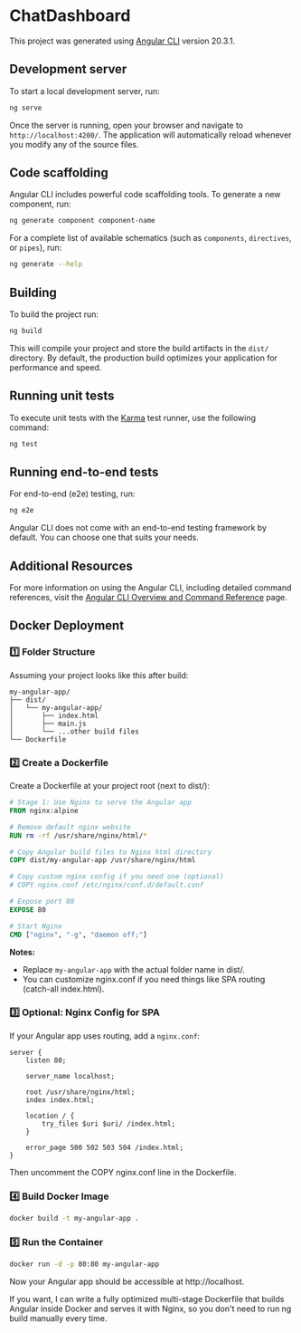 # ChatDashboard

This project was generated using [Angular CLI](https://github.com/angular/angular-cli) version 20.3.1.

## Development server

To start a local development server, run:

```bash
ng serve
```

Once the server is running, open your browser and navigate to `http://localhost:4200/`. The application will automatically reload whenever you modify any of the source files.

## Code scaffolding

Angular CLI includes powerful code scaffolding tools. To generate a new component, run:

```bash
ng generate component component-name
```

For a complete list of available schematics (such as `components`, `directives`, or `pipes`), run:

```bash
ng generate --help
```

## Building

To build the project run:

```bash
ng build
```

This will compile your project and store the build artifacts in the `dist/` directory. By default, the production build optimizes your application for performance and speed.

## Running unit tests

To execute unit tests with the [Karma](https://karma-runner.github.io) test runner, use the following command:

```bash
ng test
```

## Running end-to-end tests

For end-to-end (e2e) testing, run:

```bash
ng e2e
```

Angular CLI does not come with an end-to-end testing framework by default. You can choose one that suits your needs.

## Additional Resources

For more information on using the Angular CLI, including detailed command references, visit the [Angular CLI Overview and Command Reference](https://angular.dev/tools/cli) page.

## Docker Deployment

### 1️⃣ Folder Structure

Assuming your project looks like this after build:

```
my-angular-app/
├── dist/
│   └── my-angular-app/
│       ├── index.html
│       ├── main.js
│       └── ...other build files
└── Dockerfile
```

### 2️⃣ Create a Dockerfile

Create a Dockerfile at your project root (next to dist/):

```dockerfile
# Stage 1: Use Nginx to serve the Angular app
FROM nginx:alpine

# Remove default nginx website
RUN rm -rf /usr/share/nginx/html/*

# Copy Angular build files to Nginx html directory
COPY dist/my-angular-app /usr/share/nginx/html

# Copy custom nginx config if you need one (optional)
# COPY nginx.conf /etc/nginx/conf.d/default.conf

# Expose port 80
EXPOSE 80

# Start Nginx
CMD ["nginx", "-g", "daemon off;"]
```

**Notes:**

- Replace `my-angular-app` with the actual folder name in dist/.
- You can customize nginx.conf if you need things like SPA routing (catch-all index.html).

### 3️⃣ Optional: Nginx Config for SPA

If your Angular app uses routing, add a `nginx.conf`:

```nginx
server {
    listen 80;

    server_name localhost;

    root /usr/share/nginx/html;
    index index.html;

    location / {
        try_files $uri $uri/ /index.html;
    }

    error_page 500 502 503 504 /index.html;
}
```

Then uncomment the COPY nginx.conf line in the Dockerfile.

### 4️⃣ Build Docker Image

```bash
docker build -t my-angular-app .
```

### 5️⃣ Run the Container

```bash
docker run -d -p 80:80 my-angular-app
```

Now your Angular app should be accessible at http://localhost.

If you want, I can write a fully optimized multi-stage Dockerfile that builds Angular inside Docker and serves it with Nginx, so you don't need to run ng build manually every time.
